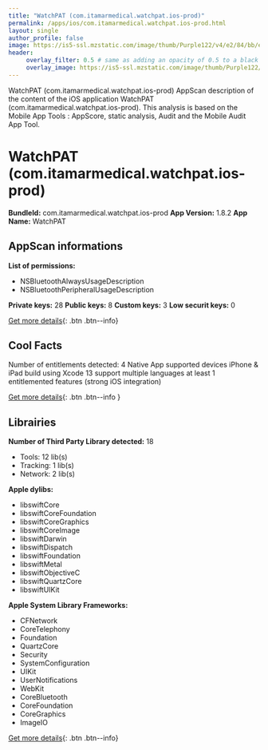 ```yaml
---
title: "WatchPAT (com.itamarmedical.watchpat.ios-prod)"
permalink: /apps/ios/com.itamarmedical.watchpat.ios-prod.html
layout: single
author_profile: false
image: https://is5-ssl.mzstatic.com/image/thumb/Purple122/v4/e2/84/bb/e284bb3e-d2b8-e217-35a9-095b0aef8cb0/AppIcon-0-0-1x_U007emarketing-0-0-0-7-0-0-P3-0-0-0-GLES2_U002c0-512MB-85-220-0-0.png/512x512bb.jpg
header: 
     overlay_filter: 0.5 # same as adding an opacity of 0.5 to a black background
     overlay_image: https://is5-ssl.mzstatic.com/image/thumb/Purple122/v4/e2/84/bb/e284bb3e-d2b8-e217-35a9-095b0aef8cb0/AppIcon-0-0-1x_U007emarketing-0-0-0-7-0-0-P3-0-0-0-GLES2_U002c0-512MB-85-220-0-0.png/512x512bb.jpg
---
```

WatchPAT (com.itamarmedical.watchpat.ios-prod) AppScan description of the content of the iOS application WatchPAT (com.itamarmedical.watchpat.ios-prod). This analysis is based on the Mobile App Tools : AppScore, static analysis, Audit and the Mobile Audit App Tool.

# WatchPAT (com.itamarmedical.watchpat.ios-prod)

**BundleId:** com.itamarmedical.watchpat.ios-prod
**App Version:** 1.8.2
**App Name:** WatchPAT


## AppScan informations 

**List of permissions:** 
- NSBluetoothAlwaysUsageDescription
- NSBluetoothPeripheralUsageDescription
  
  
**Private keys:** 28
**Public keys:** 8
**Custom keys:** 3
**Low securit keys:** 0
  
[Get more details](/pricing.html){: .btn .btn--info}

## Cool Facts

Number of entitlements detected: 4
Native App
supported devices iPhone & iPad
build using Xcode 13
support multiple languages
at least 1 entitlemented features (strong iOS integration)
  
[Get more details](/pricing.html){: .btn .btn--info }

## Librairies 
**Number of Third Party Library detected:** 18
- Tools: 12 lib(s)
- Tracking: 1 lib(s)
- Network: 2 lib(s)


**Apple dylibs:**
- libswiftCore
- libswiftCoreFoundation
- libswiftCoreGraphics
- libswiftCoreImage
- libswiftDarwin
- libswiftDispatch
- libswiftFoundation
- libswiftMetal
- libswiftObjectiveC
- libswiftQuartzCore
- libswiftUIKit


**Apple System Library Frameworks:**
- CFNetwork
- CoreTelephony
- Foundation
- QuartzCore
- Security
- SystemConfiguration
- UIKit
- UserNotifications
- WebKit
- CoreBluetooth
- CoreFoundation
- CoreGraphics
- ImageIO


  
[Get more details](/pricing.html){: .btn .btn--info}

